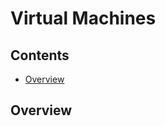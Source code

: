 # Virtual Machines

<!--TOC_START-->
## Contents
- [Overview](#overview)

<!--TOC_END-->
## Overview
